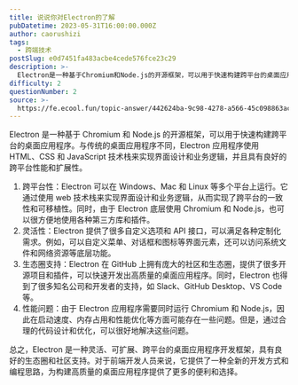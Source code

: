 ```yaml
---
title: 说说你对Electron的了解
pubDatetime: 2023-05-31T16:00:00.000Z
author: caorushizi
tags:
  - 跨端技术
postSlug: e0d7451fa483acbe4cede576fce23c29
description: >-
  Electron是一种基于Chromium和Node.js的开源框架，可以用于快速构建跨平台的桌面应用程序。与传统的桌面应用程序不同，Electron应用程序使用HTML、CSS和JavaScript
difficulty: 2
questionNumber: 2
source: >-
  https://fe.ecool.fun/topic-answer/442624ba-9c98-4278-a566-45c098863ac8?orderBy=updateTime&order=desc&tagId=74
---
```


Electron 是一种基于 Chromium 和 Node.js 的开源框架，可以用于快速构建跨平台的桌面应用程序。与传统的桌面应用程序不同，Electron 应用程序使用 HTML、CSS 和 JavaScript 技术栈来实现界面设计和业务逻辑，并且具有良好的跨平台性能和扩展性。

1.  跨平台性：Electron 可以在 Windows、Mac 和 Linux 等多个平台上运行。它通过使用 web 技术栈来实现界面设计和业务逻辑，从而实现了跨平台的一致性和可移植性。同时，由于 Electron 底层使用 Chromium 和 Node.js，也可以很方便地使用各种第三方库和插件。
2.  灵活性：Electron 提供了很多自定义选项和 API 接口，可以满足各种定制化需求。例如，可以自定义菜单、对话框和图标等界面元素，还可以访问系统文件和网络资源等底层功能。
3.  生态圈支持：Electron 在 GitHub 上拥有庞大的社区和生态圈，提供了很多开源项目和插件，可以快速开发出高质量的桌面应用程序。同时，Electron 也得到了很多知名公司和开发者的支持，如 Slack、GitHub Desktop、VS Code 等。
4.  性能问题：由于 Electron 应用程序需要同时运行 Chromium 和 Node.js，因此在启动速度、内存占用和性能优化等方面可能存在一些问题。但是，通过合理的代码设计和优化，可以很好地解决这些问题。

总之，Electron 是一种灵活、可扩展、跨平台的桌面应用程序开发框架，具有良好的生态圈和社区支持。对于前端开发人员来说，它提供了一种全新的开发方式和编程思路，为构建高质量的桌面应用程序提供了更多的便利和选择。
